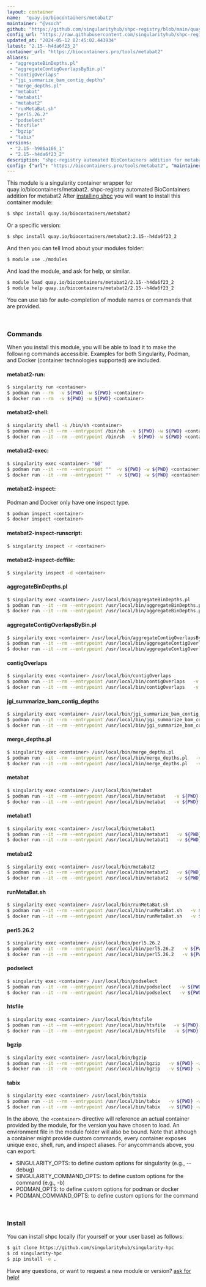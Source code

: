 ```yaml
---
layout: container
name:  "quay.io/biocontainers/metabat2"
maintainer: "@vsoch"
github: "https://github.com/singularityhub/shpc-registry/blob/main/quay.io/biocontainers/metabat2/container.yaml"
config_url: "https://raw.githubusercontent.com/singularityhub/shpc-registry/main/quay.io/biocontainers/metabat2/container.yaml"
updated_at: "2024-05-12 02:45:02.443934"
latest: "2.15--h4da6f23_2"
container_url: "https://biocontainers.pro/tools/metabat2"
aliases:
 - "aggregateBinDepths.pl"
 - "aggregateContigOverlapsByBin.pl"
 - "contigOverlaps"
 - "jgi_summarize_bam_contig_depths"
 - "merge_depths.pl"
 - "metabat"
 - "metabat1"
 - "metabat2"
 - "runMetaBat.sh"
 - "perl5.26.2"
 - "podselect"
 - "htsfile"
 - "bgzip"
 - "tabix"
versions:
 - "2.15--h986a166_1"
 - "2.15--h4da6f23_2"
description: "shpc-registry automated BioContainers addition for metabat2"
config: {"url": "https://biocontainers.pro/tools/metabat2", "maintainer": "@vsoch", "description": "shpc-registry automated BioContainers addition for metabat2", "latest": {"2.15--h4da6f23_2": "sha256:b35adaca1250056035bdd3e44b2503f877b2f1ab61841ef0e2675c8cdc75eed3"}, "tags": {"2.15--h986a166_1": "sha256:a2feaebcef454d3053e56545da9d81fc4e25a42ec58c8d801b0a2ce57bc76051", "2.15--h4da6f23_2": "sha256:b35adaca1250056035bdd3e44b2503f877b2f1ab61841ef0e2675c8cdc75eed3"}, "docker": "quay.io/biocontainers/metabat2", "aliases": {"aggregateBinDepths.pl": "/usr/local/bin/aggregateBinDepths.pl", "aggregateContigOverlapsByBin.pl": "/usr/local/bin/aggregateContigOverlapsByBin.pl", "contigOverlaps": "/usr/local/bin/contigOverlaps", "jgi_summarize_bam_contig_depths": "/usr/local/bin/jgi_summarize_bam_contig_depths", "merge_depths.pl": "/usr/local/bin/merge_depths.pl", "metabat": "/usr/local/bin/metabat", "metabat1": "/usr/local/bin/metabat1", "metabat2": "/usr/local/bin/metabat2", "runMetaBat.sh": "/usr/local/bin/runMetaBat.sh", "perl5.26.2": "/usr/local/bin/perl5.26.2", "podselect": "/usr/local/bin/podselect", "htsfile": "/usr/local/bin/htsfile", "bgzip": "/usr/local/bin/bgzip", "tabix": "/usr/local/bin/tabix"}}
---
```


This module is a singularity container wrapper for quay.io/biocontainers/metabat2.
shpc-registry automated BioContainers addition for metabat2
After [installing shpc](#install) you will want to install this container module:


```bash
$ shpc install quay.io/biocontainers/metabat2
```

Or a specific version:

```bash
$ shpc install quay.io/biocontainers/metabat2:2.15--h4da6f23_2
```

And then you can tell lmod about your modules folder:

```bash
$ module use ./modules
```

And load the module, and ask for help, or similar.

```bash
$ module load quay.io/biocontainers/metabat2/2.15--h4da6f23_2
$ module help quay.io/biocontainers/metabat2/2.15--h4da6f23_2
```

You can use tab for auto-completion of module names or commands that are provided.

<br>

### Commands

When you install this module, you will be able to load it to make the following commands accessible.
Examples for both Singularity, Podman, and Docker (container technologies supported) are included.

#### metabat2-run:

```bash
$ singularity run <container>
$ podman run --rm  -v ${PWD} -w ${PWD} <container>
$ docker run --rm  -v ${PWD} -w ${PWD} <container>
```

#### metabat2-shell:

```bash
$ singularity shell -s /bin/sh <container>
$ podman run --it --rm --entrypoint /bin/sh  -v ${PWD} -w ${PWD} <container>
$ docker run --it --rm --entrypoint /bin/sh  -v ${PWD} -w ${PWD} <container>
```

#### metabat2-exec:

```bash
$ singularity exec <container> "$@"
$ podman run --it --rm --entrypoint ""  -v ${PWD} -w ${PWD} <container> "$@"
$ docker run --it --rm --entrypoint ""  -v ${PWD} -w ${PWD} <container> "$@"
```

#### metabat2-inspect:

Podman and Docker only have one inspect type.

```bash
$ podman inspect <container>
$ docker inspect <container>
```

#### metabat2-inspect-runscript:

```bash
$ singularity inspect -r <container>
```

#### metabat2-inspect-deffile:

```bash
$ singularity inspect -d <container>
```


#### aggregateBinDepths.pl

```bash
$ singularity exec <container> /usr/local/bin/aggregateBinDepths.pl
$ podman run --it --rm --entrypoint /usr/local/bin/aggregateBinDepths.pl   -v ${PWD} -w ${PWD} <container> -c " $@"
$ docker run --it --rm --entrypoint /usr/local/bin/aggregateBinDepths.pl   -v ${PWD} -w ${PWD} <container> -c " $@"
```


#### aggregateContigOverlapsByBin.pl

```bash
$ singularity exec <container> /usr/local/bin/aggregateContigOverlapsByBin.pl
$ podman run --it --rm --entrypoint /usr/local/bin/aggregateContigOverlapsByBin.pl   -v ${PWD} -w ${PWD} <container> -c " $@"
$ docker run --it --rm --entrypoint /usr/local/bin/aggregateContigOverlapsByBin.pl   -v ${PWD} -w ${PWD} <container> -c " $@"
```


#### contigOverlaps

```bash
$ singularity exec <container> /usr/local/bin/contigOverlaps
$ podman run --it --rm --entrypoint /usr/local/bin/contigOverlaps   -v ${PWD} -w ${PWD} <container> -c " $@"
$ docker run --it --rm --entrypoint /usr/local/bin/contigOverlaps   -v ${PWD} -w ${PWD} <container> -c " $@"
```


#### jgi_summarize_bam_contig_depths

```bash
$ singularity exec <container> /usr/local/bin/jgi_summarize_bam_contig_depths
$ podman run --it --rm --entrypoint /usr/local/bin/jgi_summarize_bam_contig_depths   -v ${PWD} -w ${PWD} <container> -c " $@"
$ docker run --it --rm --entrypoint /usr/local/bin/jgi_summarize_bam_contig_depths   -v ${PWD} -w ${PWD} <container> -c " $@"
```


#### merge_depths.pl

```bash
$ singularity exec <container> /usr/local/bin/merge_depths.pl
$ podman run --it --rm --entrypoint /usr/local/bin/merge_depths.pl   -v ${PWD} -w ${PWD} <container> -c " $@"
$ docker run --it --rm --entrypoint /usr/local/bin/merge_depths.pl   -v ${PWD} -w ${PWD} <container> -c " $@"
```


#### metabat

```bash
$ singularity exec <container> /usr/local/bin/metabat
$ podman run --it --rm --entrypoint /usr/local/bin/metabat   -v ${PWD} -w ${PWD} <container> -c " $@"
$ docker run --it --rm --entrypoint /usr/local/bin/metabat   -v ${PWD} -w ${PWD} <container> -c " $@"
```


#### metabat1

```bash
$ singularity exec <container> /usr/local/bin/metabat1
$ podman run --it --rm --entrypoint /usr/local/bin/metabat1   -v ${PWD} -w ${PWD} <container> -c " $@"
$ docker run --it --rm --entrypoint /usr/local/bin/metabat1   -v ${PWD} -w ${PWD} <container> -c " $@"
```


#### metabat2

```bash
$ singularity exec <container> /usr/local/bin/metabat2
$ podman run --it --rm --entrypoint /usr/local/bin/metabat2   -v ${PWD} -w ${PWD} <container> -c " $@"
$ docker run --it --rm --entrypoint /usr/local/bin/metabat2   -v ${PWD} -w ${PWD} <container> -c " $@"
```


#### runMetaBat.sh

```bash
$ singularity exec <container> /usr/local/bin/runMetaBat.sh
$ podman run --it --rm --entrypoint /usr/local/bin/runMetaBat.sh   -v ${PWD} -w ${PWD} <container> -c " $@"
$ docker run --it --rm --entrypoint /usr/local/bin/runMetaBat.sh   -v ${PWD} -w ${PWD} <container> -c " $@"
```


#### perl5.26.2

```bash
$ singularity exec <container> /usr/local/bin/perl5.26.2
$ podman run --it --rm --entrypoint /usr/local/bin/perl5.26.2   -v ${PWD} -w ${PWD} <container> -c " $@"
$ docker run --it --rm --entrypoint /usr/local/bin/perl5.26.2   -v ${PWD} -w ${PWD} <container> -c " $@"
```


#### podselect

```bash
$ singularity exec <container> /usr/local/bin/podselect
$ podman run --it --rm --entrypoint /usr/local/bin/podselect   -v ${PWD} -w ${PWD} <container> -c " $@"
$ docker run --it --rm --entrypoint /usr/local/bin/podselect   -v ${PWD} -w ${PWD} <container> -c " $@"
```


#### htsfile

```bash
$ singularity exec <container> /usr/local/bin/htsfile
$ podman run --it --rm --entrypoint /usr/local/bin/htsfile   -v ${PWD} -w ${PWD} <container> -c " $@"
$ docker run --it --rm --entrypoint /usr/local/bin/htsfile   -v ${PWD} -w ${PWD} <container> -c " $@"
```


#### bgzip

```bash
$ singularity exec <container> /usr/local/bin/bgzip
$ podman run --it --rm --entrypoint /usr/local/bin/bgzip   -v ${PWD} -w ${PWD} <container> -c " $@"
$ docker run --it --rm --entrypoint /usr/local/bin/bgzip   -v ${PWD} -w ${PWD} <container> -c " $@"
```


#### tabix

```bash
$ singularity exec <container> /usr/local/bin/tabix
$ podman run --it --rm --entrypoint /usr/local/bin/tabix   -v ${PWD} -w ${PWD} <container> -c " $@"
$ docker run --it --rm --entrypoint /usr/local/bin/tabix   -v ${PWD} -w ${PWD} <container> -c " $@"
```



In the above, the `<container>` directive will reference an actual container provided
by the module, for the version you have chosen to load. An environment file in the
module folder will also be bound. Note that although a container
might provide custom commands, every container exposes unique exec, shell, run, and
inspect aliases. For anycommands above, you can export:

 - SINGULARITY_OPTS: to define custom options for singularity (e.g., --debug)
 - SINGULARITY_COMMAND_OPTS: to define custom options for the command (e.g., -b)
 - PODMAN_OPTS: to define custom options for podman or docker
 - PODMAN_COMMAND_OPTS: to define custom options for the command

<br>

### Install

You can install shpc locally (for yourself or your user base) as follows:

```bash
$ git clone https://github.com/singularityhub/singularity-hpc
$ cd singularity-hpc
$ pip install -e .
```

Have any questions, or want to request a new module or version? [ask for help!](https://github.com/singularityhub/singularity-hpc/issues)